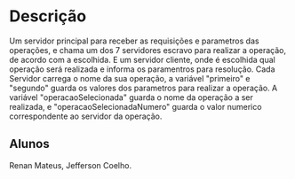 # Descrição #
Um servidor principal para receber as requisições e parametros das operações, e chama um dos 7 servidores escravo para realizar a operação, de acordo com a escolhida. E um servidor cliente, onde é escolhida qual operação será realizada e informa os paramentros para resolução.
Cada Servidor carrega o nome da sua operação, a variável "primeiro" e "segundo" guarda os valores dos parametros para realizar a operação. A variável "operacaoSelecionada" guarda o nome da operação a ser realizada, e "operacaoSelecionadaNumero" guarda o valor numerico correspondente ao servidor da operação.

## Alunos ##
Renan Mateus, Jefferson Coelho.
